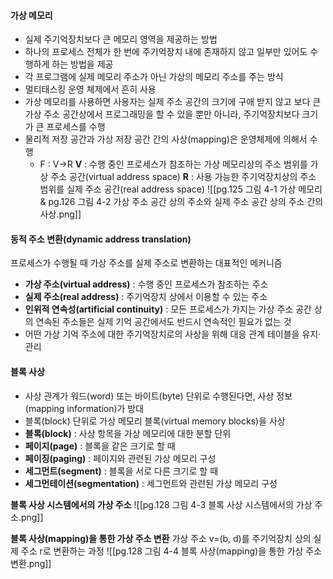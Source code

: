 #### 가상 메모리
- 실제 주기억장치보다 큰 메모리 영역을 제공하는 방법
- 하나의 프로세스 전체가 한 번에 주기억장치 내에 존재하지 않고 일부만 있어도 수행하게 하는 방법을 제공
- 각 프로그램에 실제 메모리 주소가 아닌 가상의 메모리 주소를 주는 방식
- 멀티태스킹 운영 체제에서 흔히 사용
- 가상 메모리를 사용하면 사용자는 실제 주소 공간의 크기에 구애 받지 않고 보다 큰 가상 주소 공간상에서 프로그래밍을 할 수 있을 뿐만 아니라, 주기억장치보다 크기가 큰 프로세스를 수행
- 물리적 저장 공간과 가상 저장 공간 간의 사상(mapping)은 운영체제에 의해서 수행
	- F : V→R
	  **V** : 수행 중인 프로세스가 참조하는 가상 메모리상의 주소 범위를 가상 주소 공간(virtual address space)
	  **R** : 사용 가능한 주기억장치상의 주소 범위를 실제 주소 공간(real address space)
	  ![[pg.125 그림 4-1 가상 메모리 & pg.126 그림 4-2 가상 주소 공간 상의 주소와 실제 주소 공간 상의 주소 간의 사상.png]]

#### 동적 주소 변환(dynamic address translation)
프로세스가 수행될 때 가상 주소를 실제 주소로 변환하는 대표적인 메커니즘
- **가상 주소(virtual address)** : 수행 중인 프로세스가 참조하는 주소
- **실제 주소(real address)** : 주기억장치 상에서 이용할 수 있는 주소
- **인위적 연속성(artificial continuity)** : 모든 프로세스가 가지는 가상 주소 공간 상의 연속된 주소들은 실제 기억 공간에서도 반드시 연속적인 필요가 없는 것
- 어떤 가상 기억 주소에 대한 주기억장치로의 사상을 위해 대응 관계 테이블을 유지·관리

#### 블록 사상
- 사상 관계가 워드(word) 또는 바이트(byte) 단위로 수행된다면, 사상 정보(mapping information)가 방대
- 블록(block) 단위로 가상 메모리 블록(virtual memory blocks)을 사상
- **블록(block)** : 사상 항목을 가상 메모리에 대한 분할 단위
- **페이지(page)** : 블록을 같은 크기로 할 때
- **페이징(paging)** : 페이지와 관련된 가상 메모리 구성
- **세그먼트(segment)** : 블록을 서로 다른 크기로 할 때
- **세그먼테이션(segmentation)** : 세그먼트와 관련된 가상 메모리 구성

**블록 사상 시스템에서의 가상 주소**
![[pg.128 그림 4-3 블록 사상 시스템에서의 가상 주소.png]]

**블록 사상(mapping)을 통한 가상 주소 변환**
	가상 주소 v=(b, d)를 주기억장치 상의 실제 주소 r로 변환하는 과정
	![[pg.128 그림 4-4 블록 사상(mapping)을 통한 가상 주소 변환.png]]